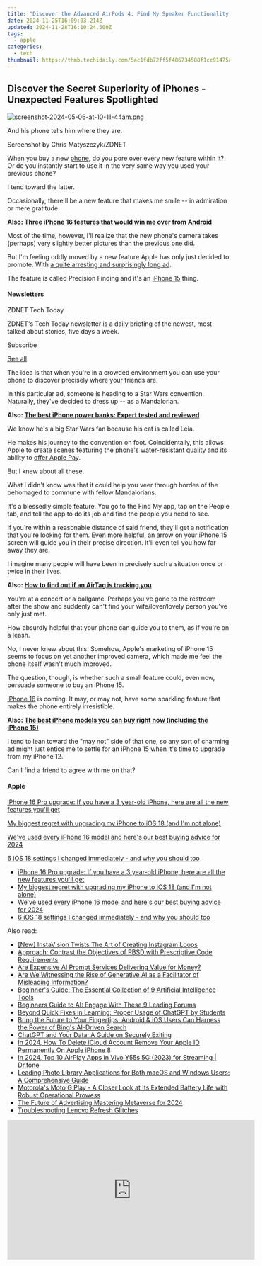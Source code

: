 ```yaml
---
title: "Discover the Advanced AirPods 4: Find My Speaker Functionality and Updated USB-C Port | Tech Insights on ZDNet"
date: 2024-11-25T16:09:03.214Z
updated: 2024-11-28T16:10:24.500Z
tags:
  - apple
categories:
  - tech
thumbnail: https://thmb.techidaily.com/5ac1fdb72ff5f486734588f1cc91475aa04db1c8438011d2d41a4363ede19ca9.jpg
---
```


## Discover the Secret Superiority of iPhones - Unexpected Features Spotlighted

![screenshot-2024-05-06-at-10-11-44am.png](https://www.zdnet.com/a/img/resize/2a3c694a08924fde90b8a93ae00590251bad0414/2024/05/06/629cb495-6f04-40f5-a150-6985b29b7f3c/screenshot-2024-05-06-at-10-11-44am.png?auto=webp&width=1280)

And his phone tells him where they are.

Screenshot by Chris Matyszczyk/ZDNET

When you buy a new [phone](https://www.zdnet.com/topic/smartphones/), do you pore over every new feature within it? Or do you instantly start to use it in the very same way you used your previous phone?

I tend toward the latter.

Occasionally, there'll be a new feature that makes me smile -- in admiration or mere gratitude.

**Also: [Three iPhone 16 features that would win me over from Android](https://www.zdnet.com/article/three-iphone-16-features-that-would-win-me-over-from-android/)**

Most of the time, however, I'll realize that the new phone's camera takes (perhaps) very slightly better pictures than the previous one did.

But I'm feeling oddly moved by a new feature Apple has only just decided to promote. With [a quite arresting and surprisingly long ad](https://www.youtube.com/watch?v=yk6UVnMn9ts).

The feature is called Precision Finding and it's an [iPhone 15](https://www.zdnet.com/article/every-product-apple-announced-this-week-iphone-15-pro-apple-watch-series-9-airpods/) thing.

#### Newsletters

ZDNET Tech Today

ZDNET's Tech Today newsletter is a daily briefing of the newest, most talked about stories, five days a week.

 Subscribe

[See all](https://www.zdnet.com/newsletters/)

The idea is that when you're in a crowded environment you can use your phone to discover precisely where your friends are.

In this particular ad, someone is heading to a Star Wars convention. Naturally, they've decided to dress up -- as a Mandalorian. 

**Also: [The best iPhone power banks: Expert tested and reviewed](https://www.zdnet.com/article/best-iphone-power-bank/)**

We know he's a big Star Wars fan because his cat is called Leia. 

He makes his journey to the convention on foot. Coincidentally, this allows Apple to create scenes featuring the [phone's water-resistant quality](https://www.zdnet.com/article/dont-go-swimming-with-your-new-iphone-15-even-if-it-says-its-waterproof/) and its ability to [offer Apple Pay](https://www.zdnet.com/article/how-to-use-apple-pay-in-stores-and-online/).

But I knew about all these.

What I didn't know was that it could help you veer through hordes of the behomaged to commune with fellow Mandalorians.

It's a blessedly simple feature. You go to the Find My app, tap on the People tab, and tell the app to do its job and find the people you need to see.

If you're within a reasonable distance of said friend, they'll get a notification that you're looking for them. Even more helpful, an arrow on your iPhone 15 screen will guide you in their precise direction. It'll even tell you how far away they are.

I imagine many people will have been in precisely such a situation once or twice in their lives.

**Also: [How to find out if an AirTag is tracking you](https://www.zdnet.com/article/how-to-find-out-if-an-airtag-is-tracking-you/)**

You're at a concert or a ballgame. Perhaps you've gone to the restroom after the show and suddenly can't find your wife/lover/lovely person you've only just met.

How absurdly helpful that your phone can guide you to them, as if you're on a leash.

No, I never knew about this. Somehow, Apple's marketing of iPhone 15 seems to focus on yet another improved camera, which made me feel the phone itself wasn't much improved.

The question, though, is whether such a small feature could, even now, persuade someone to buy an iPhone 15.

[iPhone 16](https://www.zdnet.com/article/three-iphone-16-features-that-would-win-me-over-from-android/) is coming. It may, or may not, have some sparkling feature that makes the phone entirely irresistible.

**Also: [The best iPhone models you can buy right now (including the iPhone 15)](https://www.zdnet.com/article/best-iphone/)**

I tend to lean toward the "may not" side of that one, so any sort of charming ad might just entice me to settle for an iPhone 15 when it's time to upgrade from my iPhone 12.

Can I find a friend to agree with me on that?

#### Apple

[iPhone 16 Pro upgrade: If you have a 3 year-old iPhone, here are all the new features you'll get](https://www.zdnet.com/article/iphone-16-pro-and-pro-max-hands-on/ "iPhone 16 Pro upgrade: If you have a 3 year-old iPhone, here are all the new features you'll get")

[My biggest regret with upgrading my iPhone to iOS 18 (and I'm not alone)](https://www.zdnet.com/article/my-biggest-regret-with-upgrading-my-iphone-to-ios-18-and-im-not-alone/ "My biggest regret with upgrading my iPhone to iOS 18 (and I'm not alone)")

[We've used every iPhone 16 model and here's our best buying advice for 2024](https://www.zdnet.com/article/iphone-16-pro-max-buying-advice-2024/ "We've used every iPhone 16 model and here's our best buying advice for 2024")

[6 iOS 18 settings I changed immediately - and why you should too](https://www.zdnet.com/article/6-ios-18-settings-i-changed-immediately-and-why-you-should-too/ "6 iOS 18 settings I changed immediately - and why you should too")

* [iPhone 16 Pro upgrade: If you have a 3 year-old iPhone, here are all the new features you'll get](https://www.zdnet.com/article/iphone-16-pro-and-pro-max-hands-on/ "iPhone 16 Pro upgrade: If you have a 3 year-old iPhone, here are all the new features you'll get")
* [My biggest regret with upgrading my iPhone to iOS 18 (and I'm not alone)](https://www.zdnet.com/article/my-biggest-regret-with-upgrading-my-iphone-to-ios-18-and-im-not-alone/ "My biggest regret with upgrading my iPhone to iOS 18 (and I'm not alone)")
* [We've used every iPhone 16 model and here's our best buying advice for 2024](https://www.zdnet.com/article/iphone-16-pro-max-buying-advice-2024/ "We've used every iPhone 16 model and here's our best buying advice for 2024")
* [6 iOS 18 settings I changed immediately - and why you should too](https://www.zdnet.com/article/6-ios-18-settings-i-changed-immediately-and-why-you-should-too/ "6 iOS 18 settings I changed immediately - and why you should too")

<ins class="adsbygoogle"
     style="display:block"
     data-ad-format="autorelaxed"
     data-ad-client="ca-pub-7571918770474297"
     data-ad-slot="1223367746"></ins>

<ins class="adsbygoogle"
     style="display:block"
     data-ad-client="ca-pub-7571918770474297"
     data-ad-slot="8358498916"
     data-ad-format="auto"
     data-full-width-responsive="true"></ins>

<span class="atpl-alsoreadstyle">Also read:</span>
<div><ul>
<li><a href="https://instagram-video-recordings.techidaily.com/new-instavision-twists-the-art-of-creating-instagram-loops/"><u>[New] InstaVision Twists The Art of Creating Instagram Loops</u></a></li>
<li><a href="https://hardware-updates.techidaily.com/approach-contrast-the-objectives-of-pbsd-with-prescriptive-code-requirements/"><u>Approach: Contrast the Objectives of PBSD with Prescriptive Code Requirements</u></a></li>
<li><a href="https://tech-haven.techidaily.com/are-expensive-ai-prompt-services-delivering-value-for-money/"><u>Are Expensive AI Prompt Services Delivering Value for Money?</u></a></li>
<li><a href="https://tech-haven.techidaily.com/are-we-witnessing-the-rise-of-generative-ai-as-a-facilitator-of-misleading-information/"><u>Are We Witnessing the Rise of Generative AI as a Facilitator of Misleading Information?</u></a></li>
<li><a href="https://tech-haven.techidaily.com/beginners-guide-the-essential-collection-of-9-artificial-intelligence-tools/"><u>Beginner's Guide: The Essential Collection of 9 Artificial Intelligence Tools</u></a></li>
<li><a href="https://tech-haven.techidaily.com/beginners-guide-to-ai-engage-with-these-9-leading-forums/"><u>Beginners Guide to AI: Engage With These 9 Leading Forums</u></a></li>
<li><a href="https://tech-haven.techidaily.com/beyond-quick-fixes-in-learning-proper-usage-of-chatgpt-by-students/"><u>Beyond Quick Fixes in Learning: Proper Usage of ChatGPT by Students</u></a></li>
<li><a href="https://tech-haven.techidaily.com/bring-the-future-to-your-fingertips-android-and-ios-users-can-harness-the-power-of-bings-ai-driven-search/"><u>Bring the Future to Your Fingertips: Android & iOS Users Can Harness the Power of Bing's AI-Driven Search</u></a></li>
<li><a href="https://tech-haven.techidaily.com/chatgpt-and-your-data-a-guide-on-securely-exiting/"><u>ChatGPT and Your Data: A Guide on Securely Exiting</u></a></li>
<li><a href="https://apple-account.techidaily.com/in-2024-how-to-delete-icloud-account-remove-your-apple-id-permanently-on-apple-iphone-8-by-drfone-ios/"><u>In 2024, How To Delete iCloud Account Remove Your Apple ID Permanently On Apple iPhone 8</u></a></li>
<li><a href="https://screen-mirror.techidaily.com/in-2024-top-10-airplay-apps-in-vivo-y55s-5g-2023-for-streaming-drfone-by-drfone-android/"><u>In 2024, Top 10 AirPlay Apps in Vivo Y55s 5G (2023) for Streaming | Dr.fone</u></a></li>
<li><a href="https://tech-revival.techidaily.com/leading-photo-library-applications-for-both-macos-and-windows-users-a-comprehensive-guide/"><u>Leading Photo Library Applications for Both macOS and Windows Users: A Comprehensive Guide</u></a></li>
<li><a href="https://buynow-tips.techidaily.com/motorolas-moto-g-play-a-closer-look-at-its-extended-battery-life-with-robust-operational-prowess/"><u>Motorola's Moto G Play - A Closer Look at Its Extended Battery Life with Robust Operational Prowess</u></a></li>
<li><a href="https://vp-tips.techidaily.com/the-future-of-advertising-mastering-metaverse-for-2024/"><u>The Future of Advertising Mastering Metaverse for 2024</u></a></li>
<li><a href="https://network-issues.techidaily.com/troubleshooting-lenovo-refresh-glitches/"><u>Troubleshooting Lenovo Refresh Glitches</u></a></li>
</ul></div>

<!-- affiliate ads begin -->
<iframe width="560" height="315" src="https://www.youtube.com/embed/LlVkEwpjKKo?si=hXi-mchMaJvbnIzM&autoplay=1" title="YouTube video player" frameborder="0" allow="accelerometer; autoplay; clipboard-write; encrypted-media; gyroscope; picture-in-picture; web-share" referrerpolicy="strict-origin-when-cross-origin" allowfullscreen></iframe>
<!-- affiliate ads end -->

